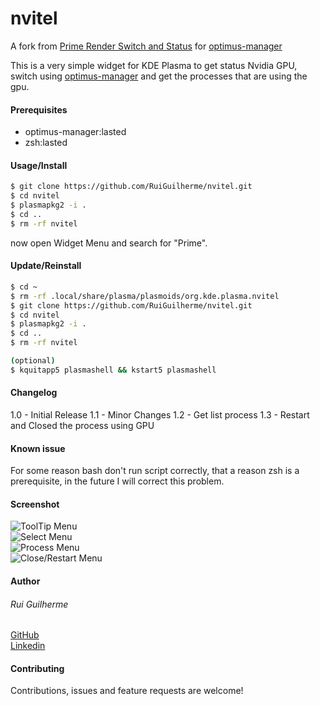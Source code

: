 # nvitel
A fork from [Prime Render Switch and Status](https://store.kde.org/p/1425330/) for [optimus-manager](https://github.com/Askannz/optimus-manager)

This is a very simple widget for KDE Plasma to get status Nvidia GPU, switch using [optimus-manager](https://github.com/Askannz/optimus-manager) and get the processes that are using the gpu.

#### Prerequisites
<ul>
<li>optimus-manager:lasted</li>
<li>zsh:lasted</li>
</ul> 

#### Usage/Install

```bash
$ git clone https://github.com/RuiGuilherme/nvitel.git
$ cd nvitel
$ plasmapkg2 -i .                         
$ cd ..
$ rm -rf nvitel
```
now open Widget Menu and search for "Prime".

#### Update/Reinstall

```bash
$ cd ~
$ rm -rf .local/share/plasma/plasmoids/org.kde.plasma.nvitel
$ git clone https://github.com/RuiGuilherme/nvitel.git
$ cd nvitel
$ plasmapkg2 -i .                         
$ cd ..
$ rm -rf nvitel

(optional)
$ kquitapp5 plasmashell && kstart5 plasmashell
```
#### Changelog
1.0 - Initial Release
1.1 - Minor Changes 
1.2 - Get list process
1.3 - Restart and Closed the process using GPU

#### Known issue
For some reason bash don't run script correctly, that a reason zsh is a prerequisite, in the future I will correct this problem.

#### Screenshot
![ToolTip Menu](https://i.imgur.com/tLFrNMb.png)
<br />
![Select Menu](https://i.imgur.com/Pe9Wvb2.png)
<br />
![Process Menu](https://i.imgur.com/cx9f80c.png)
<br />
![Close/Restart Menu](https://i.imgur.com/dSYDhKq.png)

#### Author
###### Rui Guilherme
[GitHub](https://github.com/RuiGuilherme/)
<br />
[Linkedin](https://www.linkedin.com/in/rui-guilherme/)

#### Contributing
Contributions, issues and feature requests are welcome!
